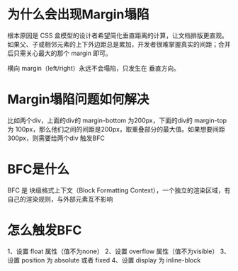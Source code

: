 # 为什么会出现Margin塌陷

根本原因是 CSS 盒模型的设计者希望简化垂直距离的计算，让文档排版更直观。 如果父、子或相邻元素的上下外边距总是累加，开发者很难掌握真实的间距；合并后只需关心最大的那个 margin 即可。

横向 margin（left/right）永远不会塌陷，只发生在 垂直方向。

# Margin塌陷问题如何解决

比如两个div，上面的div的 margin-bottom 为200px，下面的div的 margin-top 为 100px，那么他们之间的间距是200px，取重叠部分的最大值。如果想要间距 300px，则需要给两个div 触发BFC

# BFC是什么

BFC 是 块级格式上下文（Block Formatting Context），一个独立的渲染区域，有自己的渲染规则，与外部元素互不影响

# 怎么触发BFC

1、设置 float 属性（值不为none）
2、设置 overflow 属性（值不为visible）
3、设置 position 为 absolute 或者 fixed
4、设置 display 为 inline-block

